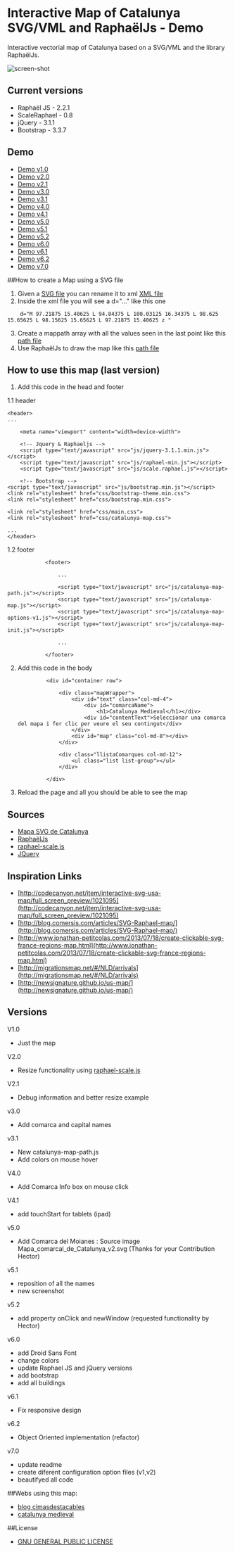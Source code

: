 # Interactive Map of Catalunya SVG/VML and RaphaëlJs - Demo
Interactive vectorial map of Catalunya based on a SVG/VML and the library RaphaëlJs.


<img src="https://github.com/eballo/catalunya-map/blob/master/screenshot/screenshot-v6.0.png" alt="screen-shot" align="center" />

## Current versions
* Raphaël JS - 2.2.1
* ScaleRaphael - 0.8
* jQuery - 3.1.1
* Bootstrap - 3.3.7

## Demo

- [Demo v1.0](http://demo.catalunyamedieval.es/map1)
- [Demo v2.0](http://demo.catalunyamedieval.es/map2)
- [Demo v2.1](http://demo.catalunyamedieval.es/map21)
- [Demo v3.0](http://demo.catalunyamedieval.es/map3)
- [Demo v3.1](http://demo.catalunyamedieval.es/map31)
- [Demo v4.0](http://demo.catalunyamedieval.es/map4)
- [Demo v4.1](http://demo.catalunyamedieval.es/map41)
- [Demo v5.0](http://demo.catalunyamedieval.es/map50)
- [Demo v5.1](http://demo.catalunyamedieval.es/map51)
- [Demo v5.2](http://demo.catalunyamedieval.es/map52)
- [Demo v6.0](http://demo.catalunyamedieval.es/map60)
- [Demo v6.1](http://demo.catalunyamedieval.es/map61)
- [Demo v6.2](http://demo.catalunyamedieval.es/map62)
- [Demo v7.0](http://demo.catalunyamedieval.es/map7)

##How to create a Map using a SVG file

1. Given a [SVG file](http://demo.catalunyamedieval.es/map7/src/Mapa_comarcal_de_Catalunya.svg) you can rename it to xml [XML file](http://demo.catalunyamedieval.es/map7/xml/Mapa_comarcal_de_Catalunya.svg.xml)
2. Inside the xml file you will see a d="..." like this one
```
	d="M 97.21875 15.40625 L 94.84375 L 100.03125 16.34375 L 98.625 15.65625 L 98.15625 15.65625 L 97.21875 15.40625 z "
```
3. Create a mappath array with all the values seen in the last point like this [path file](http://demo.catalunyamedieval.es/map7/js/catalunya-map-path.js)
4. Use RaphaëlJs to draw the map like this [path file](http://demo.catalunyamedieval.es/map7/js/catalunya-map-init.js)

## How to use this map (last version)

1. Add this code in the head and footer

1.1 header

    <header>
    ...

		<meta name="viewport" content="width=device-width">

		<!-- Jquery & Raphaeljs -->
		<script type="text/javascript" src="js/jquery-3.1.1.min.js"></script>
		<script type="text/javascript" src="js/raphael-min.js"></script>
		<script type="text/javascript" src="js/scale.raphael.js"></script>

		<!-- Bootstrap -->
    <script type="text/javascript" src="js/bootstrap.min.js"></script>
    <link rel="stylesheet" href="css/bootstrap-theme.min.css">
    <link rel="stylesheet" href="css/bootstrap.min.css">

    <link rel="stylesheet" href="css/main.css">
    <link rel="stylesheet" href="css/catalunya-map.css">

    ...
    </header>

1.2 footer

				<footer>

					...

					<script type="text/javascript" src="js/catalunya-map-path.js"></script>
					<script type="text/javascript" src="js/catalunya-map.js"></script>
					<script type="text/javascript" src="js/catalunya-map-options-v1.js"></script>
					<script type="text/javascript" src="js/catalunya-map-init.js"></script>

					...

				</footer>


2. Add this code in the body

				<div id="container row">

					<div class="mapWrapper">
						<div id="text" class="col-md-4">
							<div id="comarcaName">
								<h1>Catalunya Medieval</h1></div>
							<div id="contentText">Seleccionar una comarca del mapa i fer clic per veure el seu contingut</div>
						</div>
						<div id="map" class="col-md-8"></div>
					</div>

					<div class="llistaComarques col-md-12">
						<ul class="list list-group"></ul>
					</div>

				</div>

3. Reload the page and all you should be able to see the map

## Sources
- [Mapa SVG de Catalunya](http://commons.wikimedia.org/wiki/File:Mapa_comarcal_de_Catalunya.svg)
- [RaphaëlJs](http://raphaeljs.com)
- [raphael-scale.js](http://www.shapevent.com/scaleraphael/)
- [JQuery](http://jquery.com/)

## Inspiration Links
- [http://codecanyon.net/item/interactive-svg-usa-map/full_screen_preview/1021095](http://codecanyon.net/item/interactive-svg-usa-map/full_screen_preview/1021095)
- [http://blog.comersis.com/articles/SVG-Raphael-map/](http://blog.comersis.com/articles/SVG-Raphael-map/)
- [http://www.jonathan-petitcolas.com/2013/07/18/create-clickable-svg-france-regions-map.html](http://www.jonathan-petitcolas.com/2013/07/18/create-clickable-svg-france-regions-map.html)
- [http://migrationsmap.net/#/NLD/arrivals](http://migrationsmap.net/#/NLD/arrivals)
- [http://newsignature.github.io/us-map/](http://newsignature.github.io/us-map/)

## Versions

V1.0
- Just the map

V2.0
- Resize functionality using [raphael-scale.js](http://www.shapevent.com/scaleraphael/)

V2.1
- Debug information and better resize example

v3.0
- Add comarca and capital names

v3.1
- New catalunya-map-path.js
- Add colors on mouse hover

V4.0
- Add Comarca Info box on mouse click

V4.1
- add touchStart for tablets (ipad)

v5.0
- Add Comarca del Moianes : Source image Mapa_comarcal_de_Catalunya_v2.svg (Thanks for your Contribution Hector)

v5.1
- reposition of all the names
- new screenshot

v5.2
- add property onClick and newWindow (requested functionality by Hector)

v6.0
- add Droid Sans Font
- change colors
- update Raphael JS and jQuery versions
- add bootstrap
- add all buildings

v6.1
- Fix responsive design

v6.2
- Object Oriented implementation (refactor)

v7.0
- update readme
- create diferent configuration option files (v1,v2)
- beautifyed all code


##Webs using this map:
- [blog cimasdestacables](http://cimasdestacables.blogspot.com/p/mapa-comarcal-de-catalunya.html)
- [catalunya medieval](http://www.catalunyamedieval.es)

##License

- [GNU GENERAL PUBLIC LICENSE](http://demo.catalunyamedieval.es/LICENSE.txt)
